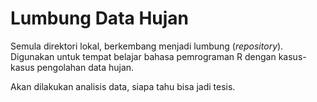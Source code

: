 # Lumbung Data Hujan
Semula direktori lokal, berkembang menjadi lumbung (*repository*). Digunakan untuk tempat belajar bahasa pemrograman R dengan kasus-kasus pengolahan data hujan.

Akan dilakukan analisis data, siapa tahu bisa jadi tesis.